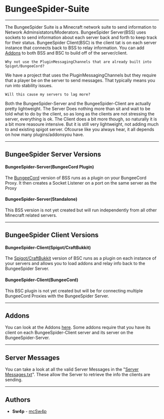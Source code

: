 # BungeeSpider-Suite
- - - -
The BungeeSpider Suite is a Minecraft network suite to send information to Network Adminsistators/Moderators.
BungeeSpider Server(BSS) uses sockets to send information about each server back and forth to keep track for their status. BungeeSpider Client(BSC)
 is the client tat is on each server instance that connects back to BSS to relay information. You can add [Addons](https://github.com/mcSw4p/BungeeSpider-Suite/tree/master/Addons)
 to both BSS and BSC to build off of the server/client. 
~~~
Why not use the PluginMessagingChannels that are already built into Spigot/BungeeCord?
~~~
We have a project that uses the PluginMessagingChannels but they require that a player be on the server to send messages. That typically means
 you run into stability issues.
~~~
Will this cause my servers to lag more?
~~~
Both the BungeeSpider-Server and the BungeeSpider-Client are actually pretty lightweight. The Server Does nothing more than sit and wait to be told what 
to do by the client, so as long as the clients are not stressing the server, everything is ok. The Client does a bit more though, so naturally it is a bit 
more reasoure intensive. But it is still very lightweight, not adding much to and existing spigot server. Ofcourse like you always hear, it all depends on 
how many plugins/addonsyou have.
- - - -
## BungeeSpider Server Versions 

#### BungeeSpider-Server(BungeeCord Plugin)
The [BungeeCord](https://github.com/mcSw4p/BungeeSpider-Suite/tree/master/BungeeSpider-Server) version of BSS runs as a plugin on your BungeeCord Proxy. 
It then creates a Socket Listener on a port on the same server as the Proxy 

#### BungeeSpider-Server(Standalone)
This BSS version is not yet created but will run independently from all other Minecraft related servers. 
- - - -
## BungeeSpider Client Versions

#### BungeeSpider-Client(Spigot/CraftBukkit)
The [Spigot/CraftBukkit](https://github.com/mcSw4p/BungeeSpider-Suite/tree/master/BungeeSpider-Client) version of BSC runs as a plugin on each instance of
 your servers and allows you to load addons and relay info back to the BungeeSpider Server.

#### BungeeSpider-Client(BungeeCord)
This BSC plugin is not yet created but will be for connecting multiple BungeeCord Proxies with the BungeeSpider Server.
- - - -
## Addons
You can look at the Addons [here](https://github.com/mcSw4p/BungeeSpider-Suite/tree/master/Addons). Some addons require that you have its client on each BungeeSpider-Client 
server and its server on the BungeeSpider-Server.
- - - -
## Server Messages
You can take a look at all the valid Server Messages in the "[Server Messages.txt](https://github.com/mcSw4p/BungeeSpider-Suite/blob/master/Server%20Messages.txt)".
 These allow the Server to retrieve the info the clients are sending.

 - - - -
## Authors
* **Sw4p** - [mcSw4p](https://github.com/mcSw4p)